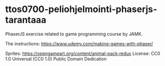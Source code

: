 # ttos0700-peliohjelmointi-phaserjs-tarantaaa
PhaserJS exercise related to game programming course by JAMK.

The instructions: https://www.udemy.com/making-games-with-phaser/


Sprites: https://opengameart.org/content/animal-pack-redux
License: CC0 1.0 Universal (CC0 1.0) Public Domain Dedication
